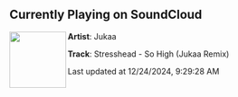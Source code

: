 ## Currently Playing on SoundCloud

[<img align="left" width="100" src="https://i1.sndcdn.com/artworks-LOkU8iTVJaBObI54-zslbtQ-t500x500.jpg">](https://soundcloud.com/jukaamusic/stresshead-so-high-jukaa-remix)

**Artist**: Jukaa 

**Track**: Stresshead - So High (Jukaa Remix)

Last updated at 12/24/2024, 9:29:28 AM
